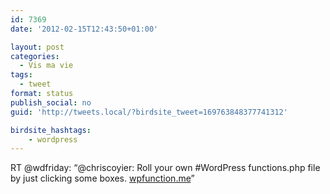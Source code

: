 ```yaml
---
id: 7369
date: '2012-02-15T12:43:50+01:00'

layout: post
categories:
  - Vis ma vie
tags:
  - tweet
format: status
publish_social: no
guid: 'http://tweets.local/?birdsite_tweet=169763848377741312'

birdsite_hashtags:
    - wordpress
---
```


RT @wdfriday: “@chriscoyier: Roll your own #WordPress functions.php file by just clicking some boxes. [wpfunction.me](http://www.wpfunction.me/)”